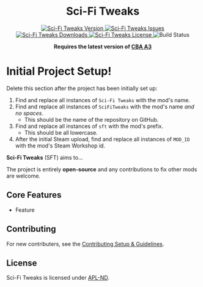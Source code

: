 <!-- If you want to make changes to this README, you need to also modify the README.md in the docs folder as well -->

<h1 align="center">Sci-Fi Tweaks</h1>
<p align="center">
    <a href="https://github.com/DartRuffian/SciFiTweaks/releases/latest">
        <img src="https://img.shields.io/badge/Version-0.0.0.0-blue?style=flat-square" alt="Sci-Fi Tweaks Version">
    </a>
    <a href="https://github.com/DartRuffian/SciFiTweaks/issues">
        <img src="https://img.shields.io/github/issues-raw/DartRuffian/SciFiTweaks.svg?style=flat-square&label=Issues" alt="Sci-Fi Tweaks Issues">
    </a>
    <a href="https://steamcommunity.com/sharedfiles/filedetails/?id=MOD_ID">
        <img src="https://img.shields.io/steam/downloads/MOD_ID.svg?style=flat-square&label=Downloads" alt="Sci-Fi Tweaks Downloads">
    </a>
    <a href="https://github.com/DartRuffian/SciFiTweaks/blob/master/LICENSE">
        <img src="https://img.shields.io/badge/License-APL ND-red?style=flat-square" alt="Sci-Fi Tweaks License">
    </a>
    <img src="https://img.shields.io/github/actions/workflow/status/DartRuffian/SciFiTweaks/Hemtt.yml?style=flat-square&label=Build
    " alt="Build Status">
</p>

<p align="center">
    <b>Requires the latest version of <a href="https://github.com/CBATeam/CBA_A3/releases/latest">CBA A3</a></b>
</p>

# Initial Project Setup!
Delete this section after the project has been initially set up:
1. Find and replace all instances of `Sci-Fi Tweaks` with the mod's name.
2. Find and replace all instances of `SciFiTweaks` with the mod's name *and no spaces*.
   - This should be the name of the repository on GitHub.
3. Find and replace all instances of `sft` with the mod's prefix.
   - This should be all lowercase.
4. After the initial Steam upload, find and replace all instances of `MOD_ID` with the mod's Steam Workshop id.

**Sci-Fi Tweaks** (SFT) aims to...

The project is entirely **open-source** and any contributions to fix other mods are welcome.

## Core Features
- Feature

## Contributing
For new contributers, see the [Contributing Setup & Guidelines](./.github/CONTRIBUTING.md).

## License
Sci-Fi Tweaks is licensed under [APL-ND](./LICENSE.md).